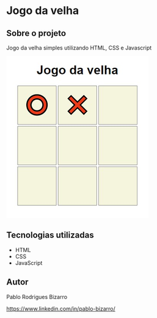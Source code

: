 # Jogo da velha 


## Sobre o projeto

Jogo da velha simples utilizando HTML, CSS e Javascript

![Web 1](https://github.com/PRBizarro/JogoDaVelha/blob/main/assets/velha.jpg)



## Tecnologias utilizadas
- HTML
- CSS
- JavaScript



## Autor

Pablo Rodrigues Bizarro

https://www.linkedin.com/in/pablo-bizarro/

